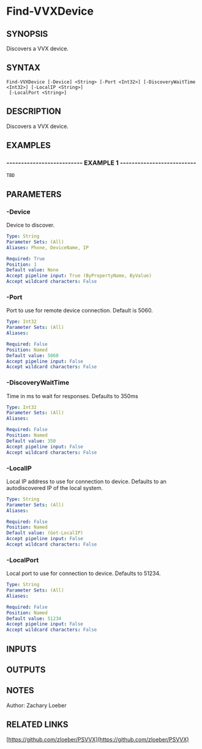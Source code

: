 ﻿---
external help file: PSVVX-help.xml
online version: https://github.com/zloeber/PSVVX
schema: 2.0.0
---

# Find-VVXDevice

## SYNOPSIS
Discovers a VVX device.

## SYNTAX

```
Find-VVXDevice [-Device] <String> [-Port <Int32>] [-DiscoveryWaitTime <Int32>] [-LocalIP <String>]
 [-LocalPort <String>]
```

## DESCRIPTION
Discovers a VVX device.

## EXAMPLES

### -------------------------- EXAMPLE 1 --------------------------
```
TBD
```

## PARAMETERS

### -Device
Device to discover.

```yaml
Type: String
Parameter Sets: (All)
Aliases: Phone, DeviceName, IP

Required: True
Position: 1
Default value: None
Accept pipeline input: True (ByPropertyName, ByValue)
Accept wildcard characters: False
```

### -Port
Port to use for remote device connection.
Default is 5060.

```yaml
Type: Int32
Parameter Sets: (All)
Aliases: 

Required: False
Position: Named
Default value: 5060
Accept pipeline input: False
Accept wildcard characters: False
```

### -DiscoveryWaitTime
Time in ms to wait for responses.
Defaults to 350ms

```yaml
Type: Int32
Parameter Sets: (All)
Aliases: 

Required: False
Position: Named
Default value: 350
Accept pipeline input: False
Accept wildcard characters: False
```

### -LocalIP
Local IP address to use for connection to device.
Defaults to an autodiscovered IP of the local system.

```yaml
Type: String
Parameter Sets: (All)
Aliases: 

Required: False
Position: Named
Default value: (Get-LocalIP)
Accept pipeline input: False
Accept wildcard characters: False
```

### -LocalPort
Local port to use for connection to device.
Defaults to 51234.

```yaml
Type: String
Parameter Sets: (All)
Aliases: 

Required: False
Position: Named
Default value: 51234
Accept pipeline input: False
Accept wildcard characters: False
```

## INPUTS

## OUTPUTS

## NOTES
Author: Zachary Loeber

## RELATED LINKS

[https://github.com/zloeber/PSVVX](https://github.com/zloeber/PSVVX)

